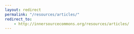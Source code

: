 ```yaml
---
layout: redirect
permalink: "/resources/articles/"
redirect_to:
    - http://innersourcecommons.org/resources/articles/
---
```

